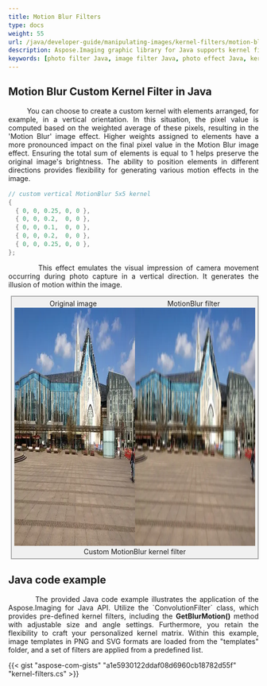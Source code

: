 ```yaml
---
title: Motion Blur Filters
type: docs
weight: 55
url: /java/developer-guide/manipulating-images/kernel-filters/motion-blur-filter/
description: Aspose.Imaging graphic library for Java supports kernel filters such MotionBlur as well as custom kernels.
keywords: [photo filter Java, image filter Java, photo effect Java, kernel filter, blur image, MotionBlur filter, kernel matrix, convolution operation, custom kernel filter]
---
```


## Motion Blur Custom Kernel Filter in Java

<p align='justify'>
&nbsp;&nbsp;&nbsp;&nbsp;&nbsp;&nbsp;&nbsp;&nbsp;
You can choose to create a custom kernel with elements arranged, for example, in a vertical orientation. In this situation, the pixel value is computed based on the weighted average of these pixels, resulting in the 'Motion Blur' image effect. Higher weights assigned to elements have a more pronounced impact on the final pixel value in the Motion Blur image effect. Ensuring the total sum of elements is equal to 1 helps preserve the original image's brightness. The ability to position elements in different directions provides flexibility for generating various motion effects in the image.
</p>

```java
// custom vertical MotionBlur 5x5 kernel
{
  { 0, 0, 0.25, 0, 0 },
  { 0, 0, 0.2,  0, 0 },
  { 0, 0, 0.1,  0, 0 },
  { 0, 0, 0.2,  0, 0 },
  { 0, 0, 0.25, 0, 0 },
};
```
<p align='justify'>
&nbsp;&nbsp;&nbsp;&nbsp;&nbsp;&nbsp;&nbsp;&nbsp;
This effect emulates the visual impression of camera movement occurring during photo capture in a vertical direction. It generates the illusion of motion within the image.
</p>

<style>
   .frame {
    border: 2px solid darkgray;
    padding: 5px;
    margin: 10px 0 5px 5px;
    background: #f0f0f0;
    align-items: center;
   }
   .marginauto {
    margin: 10px auto 20px;
    display: block;
   }
   .frame figcaption {
    margin: 0 auto;
    display: flex;
    flex-direction: row;
    justify-content: center;
   }
   .container {
    display: flex;
    flex-direction: row;
    align-items: center;
    justify-content: space-around;
   }
</style>

<figure class="frame">
<div class="container">
    <div>
        <figcaption>Original image</figcaption>
    </div>
    <div>
        <figcaption>MotionBlur filter</figcaption>
    </div>
</div>
<div class="container">
    <div>
        <img src="../template-building.webp" alt="Original photo before blur filter" width="640" height="480"/>
    </div>
    <div>
        <img src="./custom-motion-blur-kernel-filter.webp" alt="Custom Motion blur 5x5 kernel filter in Java" width="640" height="480"/>
    </div>
</div>
<figcaption>Custom MotionBlur kernel filter</figcaption>
</figure>


## Java code example

<p align='justify'>
&nbsp;&nbsp;&nbsp;&nbsp;&nbsp;&nbsp;&nbsp;&nbsp;
The provided Java code example illustrates the application of the Aspose.Imaging for Java API. Utilize the `ConvolutionFilter` class, which provides pre-defined kernel filters, including the <strong>GetBlurMotion()</strong> method with adjustable size and angle settings. Furthermore, you retain the flexibility to craft your personalized kernel matrix. Within this example, image templates in PNG and SVG formats are loaded from the "templates" folder, and a set of filters are applied from a predefined list.
</p>

{{< gist "aspose-com-gists" "a1e5930122ddaf08d6960cb18782d55f" "kernel-filters.cs" >}}
